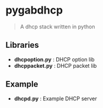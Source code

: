 # pygabdhcp
> A dhcp stack written in python

## Libraries
- __dhcpoption.py__ : DHCP option lib
- __dhcppacket.py__ : DHCP packet lib

## Example
- __dhcpd.py__ : Example DHCP server
